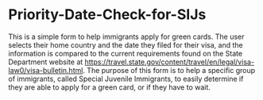 # Priority-Date-Check-for-SIJs
This is a simple form to help immigrants apply for green cards. 
The user selects their home country and the date they filed for their visa, and the information is compared to the current requirements 
found on the State Department website at https://travel.state.gov/content/travel/en/legal/visa-law0/visa-bulletin.html. 
The purpose of this form is to help a specific group of immigrants, called Special Juvenile Immigrants, to easily determine if they are 
able to apply for a green card, or if they have to wait. 
